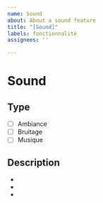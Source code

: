 ```yaml
---
name: Sound
about: About a sound feature
title: "[Sound]"
labels: fonctionnalité
assignees: ''

---
```


# Sound

## Type

- [ ] Ambiance
- [ ] Bruitage
- [ ] Musique

## Description

-
-
-
